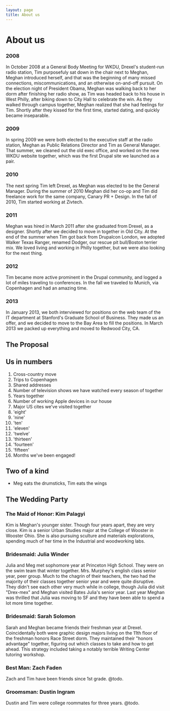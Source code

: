 ```yaml
---
layout: page
title: About us
---
```


# About us
### 2008
In October 2008 at a General Body Meeting for WKDU, Drexel's student-run radio station, Tim purposefuly sat down in the chair next to Meghan, Meghan introduced herself, and that was the beginning of many missed connections, miscommunications, and an otherwise on-and-off pursuit.
On the election night of President Obama, Meghan was walking back to her dorm after finishing her radio show, as Tim was headed back to his house in West Philly, after biking down to City Hall to celebrate the win.
As they walked through campus together, Meghan realized that she had feelings for Tim.
Shortly after they kissed for the first time, started dating, and quickly became inseparable.

### 2009
In spring 2009 we were both elected to the executive staff at the radio station, Meghan as Public Relations Director and Tim as General Manager.
That summer, we cleaned out the old exec office, and worked on the new WKDU website together, which was the first Drupal site we launched as a pair.

### 2010
The next spring Tim left Drexel, as Meghan was elected to be the General Manager.
During the summer of 2010 Meghan did her co-op and Tim did freelance work for the same company, Canary PR + Design.
In the fall of 2010, Tim started working at Zivtech.

### 2011
Meghan was hired in March 2011 after she graduated from Drexel, as a designer.
Shortly after we decided to move in together in Old City.
At the end of the summer when Tim got back from Drupalcon London, we adopted Walker Texas Ranger, renamed Dodger, our rescue pit bull/Boston terrier mix.
We loved living and working in Philly together, but we were also looking for the next thing.

### 2012
Tim became more active prominent in the Drupal community, and logged a lot of miles traveling to conferences.
In the fall we traveled to Munich, via Copenhagen and had an amazing time.

### 2013
In January 2013, we both interviewed for positions on the web team of the IT department at Stanford's Graduate School of Business.
They made us an offer, and we decided to move to the Bay Area to fill the positions.
In March 2013 we packed up everything and moved to Redwood City, CA.

## The Proposal


## Us in numbers
1. Cross-country move
2. Trips to Copenhagen
3. Shared addresses
4. Number of television shows we have watched every season of together <!-- The Office, The West Wing, Heroes, 30 Rock -->
5. Years together
6. Number of working Apple devices in our house <!-- 2 phones, 2 laptops, 1 shuffle, 1 mac mini -->
7. Major US cites we've visited together <!-- San Francisco, Portland, Las Vegas, New Orleans, New York City, Philadelphia, San Jose -->
8. 'eight'
9. 'nine'
10. 'ten'
11. 'eleven'
12. 'twelve'
13. 'thirteen'
14. 'fourteen'
15. 'fifteen'
16. Months we've been engaged!

## Two of a kind
- Meg eats the drumsticks, Tim eats the wings

## The Wedding Party

### The Maid of Honor: Kim Palagyi
Kim is Meghan's younger sister.
Though four years apart, they are very close.
Kim is a senior Urban Studies major at the College of Wooster in Wooster Ohio.
She is also pursuing sculture and materials explorations, spending much of her time in the Industrial and woodworking labs.

### Bridesmaid: Julia Winder
Julia and Meg met sophomore year at Princeton High School.
They were on the swim team that winter together.
Mrs. Murphey's english class senior year, peer group.
Much to the chagrin of their teachers, the two had the majority of their classes together senior year and were quite disruptive.
They didn't see each other very much while in college, though Julia did visit "Drex-mex" and Meghan visited Bates Julia's senior year.
Last year Meghan was thrilled that Julia was moving to SF and they have been able to spend a lot more time together.

### Bridesmaid: Sarah Solomon
Sarah and Meghan became friends their freshman year at Drexel.
Coincidentally both were graphic design majors living on the 11th floor of the freshman honors Race Street dorm.
They maintained their "honors advantage" together, figuring out which classes to take and how to get ahead.
This strategy included taking a notably terrible Writing Center tutoring workshop.

### Best Man: Zach Faden
Zach and Tim have been friends since 1st grade.
@todo.

### Groomsman: Dustin Ingram
Dustin and Tim were college roommates for three years.
@todo.
